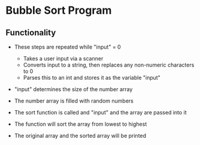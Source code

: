# Bubble Sort Program

## Functionality

- These steps are repeated while "input" = 0
  - Takes a user input via a scanner
  - Converts input to a string, then replaces any non-numeric characters to 0
  - Parses this to an int and stores it as the variable "input"


- "input" determines the size of the number array
- The number array is filled with random numbers 
- The sort function is called and "input" and the array are passed into it
- The function will sort the array from lowest to highest
- The original array and the sorted array will be printed